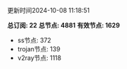更新时间2024-10-08 11:18:51

**总订阅: 22**
**总节点: 4881**
**有效节点: 1629**
- ss节点: 372
- trojan节点: 139
- v2ray节点: 1118

